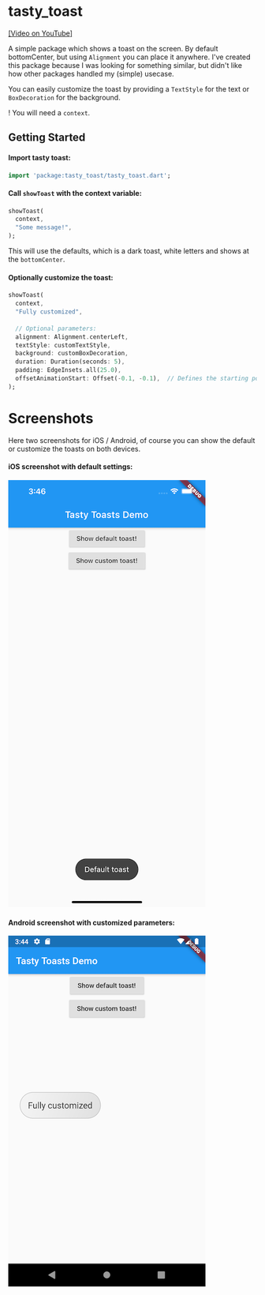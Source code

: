 # tasty_toast

[[Video on YouTube]](https://youtu.be/fg1exguly94)

A simple package which shows a toast on the screen. By default bottomCenter, but using `Alignment` you can place it anywhere.
I've created this package because I was looking for something similar, but didn't like how other packages handled my (simple) usecase.

You can easily customize the toast by providing a `TextStyle` for the text or `BoxDecoration` for the background.

! You will need a `context`.

## Getting Started

#### Import tasty toast:
```dart
import 'package:tasty_toast/tasty_toast.dart';
```

#### Call `showToast` with the context variable:
```dart
showToast(
  context,
  "Some message!",
);
```
This will use the defaults, which is a dark toast, white letters and shows at the `bottomCenter`.

#### Optionally customize the toast:

```dart
showToast(
  context,
  "Fully customized",

  // Optional parameters:
  alignment: Alignment.centerLeft,
  textStyle: customTextStyle,
  background: customBoxDecoration,
  duration: Duration(seconds: 5),
  padding: EdgeInsets.all(25.0),
  offsetAnimationStart: Offset(-0.1, -0.1),  // Defines the starting position of the fly-in animation
);
```

# Screenshots

Here two screenshots for iOS / Android, of course you can show the default or customize the toasts on both devices.

#### iOS screenshot with default settings:
![iOS default](screenshots/ios_default.png)

#### Android screenshot with customized parameters:
![Android custom](screenshots/android_custom.png)

